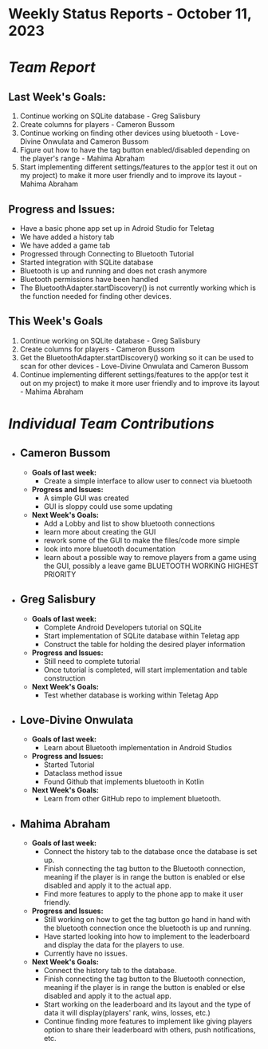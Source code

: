 # Weekly Status Reports - October 11, 2023

# *Team Report*

## Last Week's Goals:
1. Continue working on SQLite database - Greg Salisbury
2. Create columns for players - Cameron Bussom
3. Continue working on finding other devices using bluetooth - Love-Divine Onwulata and Cameron Bussom
4. Figure out how to have the tag button enabled/disabled depending on the player's range - Mahima Abraham
5. Start implementing different settings/features to the app(or test it out on my project) to make it more user friendly and to improve its layout - Mahima Abraham

## Progress and Issues:
+ Have a basic phone app set up in Adroid Studio for Teletag
+ We have added a history tab
+ We have added a game tab
+ Progressed through Connecting to Bluetooth Tutorial
+ Started integration with SQLite database
+ Bluetooth is up and running and does not crash anymore
+ Bluetooth permissions have been handled
+ The BluetoothAdapter.startDiscovery() is not currently working which is the function needed for finding other devices. 
  

## This Week's Goals
1. Continue working on SQLite database - Greg Salisbury
2. Create columns for players - Cameron Bussom
3. Get the BluetoothAdapter.startDiscovery() working so it can be used to scan for other devices  - Love-Divine Onwulata and Cameron Bussom
5. Continue implementing different settings/features to the app(or test it out on my project) to make it more user friendly and to improve its layout - Mahima Abraham

# *Individual Team Contributions*

+ ## Cameron Bussom
    + **Goals of last week:**
      + Create a simple interface to allow user to connect via bluetooth
    + **Progress and Issues:**
      + A simple GUI was created
      + GUI is sloppy could use some updating
    + **Next Week's Goals:**
      + Add a Lobby and list to show bluetooth connections
      + learn more about creating the GUI
      + rework some of the GUI to make the files/code more simple
      + look into more bluetooth documentation
      + learn about a possible way to remove players from a game using the GUI, possibly a leave game 
      BLUETOOTH WORKING HIGHEST PRIORITY

+ ## Greg Salisbury 
    + **Goals of last week:**
      + Complete Android Developers tutorial on SQLite
      + Start implementation of SQLite database within Teletag app
      + Construct the table for holding the desired player information
    + **Progress and Issues:**
      + Still need to complete tutorial
      + Once tutorial is completed, will start implementation and table construction
    + **Next Week's Goals:**
      + Test whether database is working within Teletag App

+ ## Love-Divine Onwulata
    + **Goals of last week:**
      + Learn about Bluetooth implementation in Android Studios
    + **Progress and Issues:**
      + Started Tutorial
      + Dataclass method issue
      + Found Github that implements bluetooth in Kotlin
    + **Next Week's Goals:**
      + Learn from other GitHub repo to implement bluetooth.

+ ## Mahima Abraham
    + **Goals of last week:**
       + Connect the history tab to the database once the database is set up. 
      + Finish connecting the tag button to the Bluetooth connection, meaning if the player is in range the button is enabled or else disabled and apply it to the actual app.
      + Find more features to apply to the phone app to make it user friendly. 
    + **Progress and Issues:**
      + Still working on how to get the tag button go hand in hand with the bluetooth connection once the bluetooth is up and running.
      + Have started looking into how to implement to the leaderboard and display the data for the players to use.
      + Currently have no issues.   
    + **Next Week's Goals:**
      + Connect the history tab to the database.
      + Finish connecting the tag button to the Bluetooth connection, meaning if the player is in range the button is enabled or else disabled and apply it to the actual app.
      + Start working on the leaderboard and its layout and the type of data it will display(players' rank, wins, losses, etc.)
      + Continue finding more features to implement like giving players option to share their leaderboard with others, push notifications, etc. 

